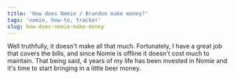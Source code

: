 ```yaml
---
title: 'How does Nomie / Brandon make money?'
tags: 'nomie, how-to, tracker'
slug: how-does-nomie-make-money
---
```


Well truthfully, it doesn't make all that much. Fortunately, I have a great job that covers the bills, and since Nomie is offline it doesn't cost much to maintain. That being said, 4 years of my life has been invested in Nomie and it's time to start bringing in a little beer money.
